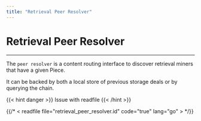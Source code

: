 ```yaml
---
title: "Retrieval Peer Resolver"
---
```


# Retrieval Peer Resolver
---

The `peer resolver` is a content routing interface to discover retrieval miners that have a given Piece.

It can be backed by both a local store of previous storage deals or by querying the chain.

{{< hint danger >}}
Issue with readfile
{{< /hint >}}

{{/* < readfile file="retrieval_peer_resolver.id" code="true" lang="go" > */}}

